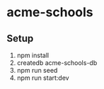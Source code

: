 # acme-schools

<h2>Setup</h2>

1. npm install
2. createdb acme-schools-db
3. npm run seed
4. npm run start:dev
